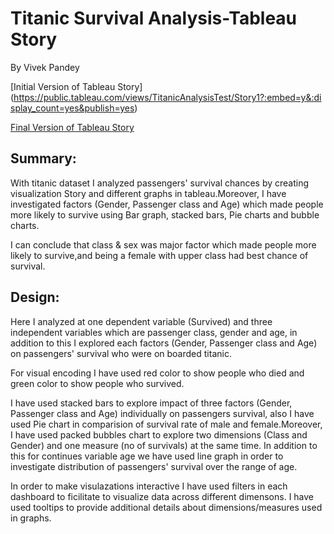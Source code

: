 # Titanic Survival Analysis-Tableau Story

By Vivek Pandey

[Initial Version of Tableau Story]
(https://public.tableau.com/views/TitanicAnalysisTest/Story1?:embed=y&:display_count=yes&publish=yes)

[Final Version of Tableau Story](https://public.tableau.com/views/TitanicSurvivalAnalysisTableauStory/TitanicSurvivalAnalysis?:embed=y&:display_count=yes&publish=yes)

## Summary:

With titanic dataset I analyzed passengers' survival chances by creating visualization Story and different graphs in tableau.Moreover, I have investigated factors (Gender, Passenger class and Age) which made people more likely to survive using Bar graph, stacked bars, Pie charts and bubble charts.

I can conclude that class & sex was major factor which made people more likely to survive,and being a female with upper class had best chance of survival.

## Design:

Here I analyzed at one dependent variable (Survived) and three independent variables which are passenger class, gender and age, in addition to this I explored each factors (Gender, Passenger class and Age) on passengers' survival who were on boarded titanic.

For visual encoding I have used red color to show people who died and green color to show people who survived.

I have used stacked bars to explore impact of three factors (Gender, Passenger class and Age) individually on passengers survival, also I have used Pie chart in comparision of survival rate of male and female.Moreover, I have used packed bubbles chart to explore two dimensions (Class and Gender) and one measure (no of survivals) at the same time.
In addition to this for continues variable age we have used line graph in order to investigate distribution of passengers' survival over the range of age.

In order to make visulazations interactive I have used filters in each dashboard to ficilitate to visualize data across different dimensons.
I have used tooltips to provide additional details about dimensions/measures used in graphs.
